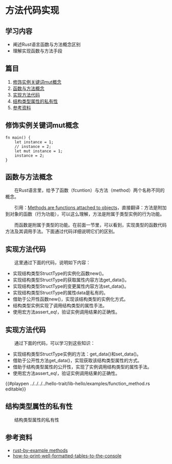 # 方法代码实现

## 学习内容
- 阐述Rust语言函数与方法概念区别
- 理解实现函数与方法手段

## 篇目

1. [修饰实例关键词mut概念](#修饰实例关键词mut概念)
2. [函数与方法概念](#函数与方法概念)
3. [实现方法代码](#实现方法代码)
4. [结构类型属性的私有性](#结构类型属性的私有性)
5. [参考资料](#参考资料)

## 修饰实例关键词mut概念

```rust, editable
fn main() {
    let instance = 1;
    // instance = 2;
    let mut instance = 1;
    instance = 2;
}
```

## 函数与方法概念

　　在Rust语言里，给予了函数（fcuntion）与方法（method）两个名称不同的概念。

　　引用：[Methods are functions attached to objects][id_01]，直接翻译：方法是附加到对象的函数（行为功能），可以这么理解，方法是附属于类型实例的行为功能。

　　而函数是附属于类型的功能。在前面一节里，可以看到，实现类型的函数代码方法及其调用手法。下面通过代码详细说明它们的区别。

## 实现方法代码

　　这里通过下面的代码，说明如下内容：

- 实现结构类型StructType的实例化函数new()。
- 实现结构类型StructType的获取属性内容方法get_data()。
- 实现结构类型StructType的变更属性内容方法set_data()。
- 实现结构类型StructType的属性data是私有的。
- 借助于公开性函数new()，实现该结构类型的实例化方式。
- 结构类型实例实现了调用结构类型的属性手法。
- 使用宏方法assert_eq!，验证实例调用结果的正确性。

## 实现方法代码

　　通过下面的代码，可以学习到这些知识：

- 实现结构类型StructType实例的方法：get_data()和set_data()。
- 借助于公开性方法get_data()，实现获取该结构类型属性的方式。
- 借助于结构类型属性的公开性，实现了实例调用结构类型的属性手法。
- 使用宏方法assert_eq!，验证实例调用结果的正确性。

{{#playpen ../../../../hello-trait/lib-hello/examples/function_method.rs editable}}

## 结构类型属性的私有性

　　结构类型属性的私有性



## 参考资料
- [rust-by-example methods](https://doc.rust-lang.org/rust-by-example/fn/methods.html)
- [how-to-print-well-formatted-tables-to-the-console](https://stackoverflow.com/questions/30379341/how-to-print-well-formatted-tables-to-the-console)

[id_01]:https://doc.rust-lang.org/rust-by-example/fn/methods.html
